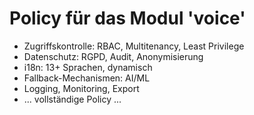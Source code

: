 # Policy für das Modul 'voice'

- Zugriffskontrolle: RBAC, Multitenancy, Least Privilege
- Datenschutz: RGPD, Audit, Anonymisierung
- i18n: 13+ Sprachen, dynamisch
- Fallback-Mechanismen: AI/ML
- Logging, Monitoring, Export
- ... vollständige Policy ...
